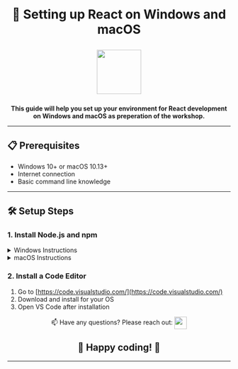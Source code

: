 <div align="center">

<h1>🚀 Setting up React on Windows and macOS</h1>

<div id="header">
  <img src="https://media1.giphy.com/media/v1.Y2lkPTc5MGI3NjExMDB5YzljczBpcWV1Z2kxc3cxdXBveDg2dmc2Y2Q1Ym5pMXc3dHo5NCZlcD12MV9pbnRlcm5hbF9naWZfYnlfaWQmY3Q9Zw/KEYMsj2LcXzfcTP5ii/giphy.webp" width="100" style="margin: 10px;"/>
</div>

<p><strong>This guide will help you set up your environment for React development on Windows and macOS as preperation of the workshop.</strong></p>

</div>


---

## 📋 Prerequisites

- Windows 10+ or macOS 10.13+
- Internet connection
- Basic command line knowledge

---

## 🛠️ Setup Steps

### 1. Install Node.js and npm

<details>
<summary>Windows Instructions</summary>

1. Visit [https://nodejs.org/](https://nodejs.org/)
2. Download and install the LTS version
3. Verify installation:
   ```bash
   node --version
   npm --version
   ```
</details>

<details>
<summary>macOS Instructions</summary>

1. Install Homebrew:
   ```bash
   /bin/bash -c "$(curl -fsSL https://raw.githubusercontent.com/Homebrew/install/HEAD/install.sh)"
   ```
2. Install Node.js:
   ```bash
   brew install node
   ```
3. Verify installation:
   ```bash
   node --version
   npm --version
   ```
</details>

### 2. Install a Code Editor

1. Go to [https://code.visualstudio.com/](https://code.visualstudio.com/)
2. Download and install for your OS
3. Open VS Code after installation


<div align="center"> 
📫 Have any questions? Please reach out:
    <a href="mailto:kfnchx@umsl.edu">
    <img src="https://cdn-icons-png.flaticon.com/512/552/552486.png" width="28" height="28" style="vertical-align: middle;"/>
  </a>
</div>

<div align="center">
  <h2>🎉 Happy coding! 🎉</h2>
</div>

---